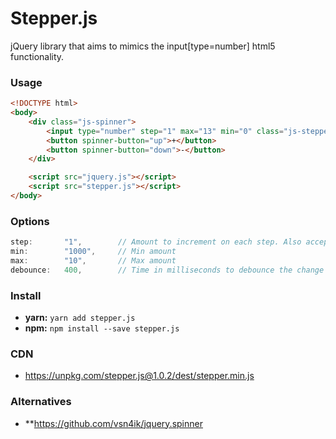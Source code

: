 # Stepper.js
jQuery library that aims to mimics the input[type=number] html5 functionality.

### Usage

```html
<!DOCTYPE html>
<body>
    <div class="js-spinner">
        <input type="number" step="1" max="13" min="0" class="js-stepper">
        <button spinner-button="up">+</button>
        <button spinner-button="down">-</button>
    </div>

    <script src="jquery.js"></script>
    <script src="stepper.js"></script>
</body>
```

### Options
```js
step:       "1",        // Amount to increment on each step. Also accepts decimals.
min:        "1000",     // Min amount
max:        "10",       // Max amount
debounce:   400,        // Time in milliseconds to debounce the change event
```

### Install
- **yarn:** `yarn add stepper.js`
- **npm:** `npm install --save stepper.js`

### CDN
- https://unpkg.com/stepper.js@1.0.2/dest/stepper.min.js

### Alternatives
- **https://github.com/vsn4ik/jquery.spinner